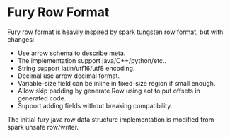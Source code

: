 # Fury Row Format
Fury row format is heavily inspired by spark tungsten row format, but with changes:
- Use arrow schema to describe meta.
- The implementation support java/C++/python/etc..
- String support latin/utf16/utf8 encoding.
- Decimal use arrow decimal format.
- Variable-size field can be inline in fixed-size region if small enough.
- Allow skip padding by generate Row using aot to put offsets in generated code.
- Support adding fields without breaking compatibility.

The initial fury java row data structure implementation is modified from spark unsafe row/writer.